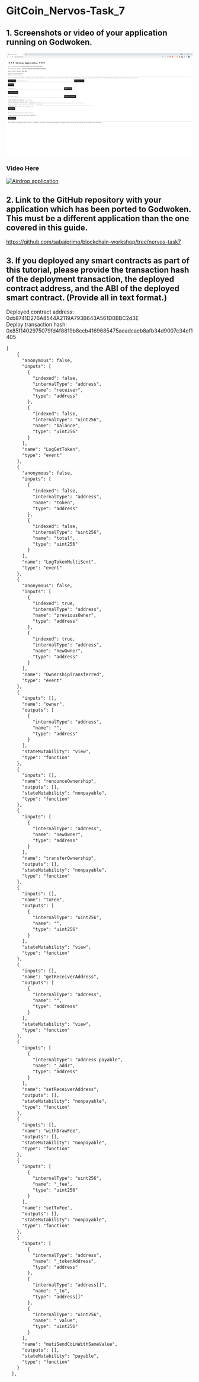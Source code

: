 
# GitCoin_Nervos-Task_7

## 1. Screenshots or video of your application running on Godwoken.

![Image1](https://github.com/sabaiprimo/Nervos-Hackathon/blob/main/task7/airdrop%20application.JPG?raw=true)

### Video Here
[![Airdrop application](http://img.youtube.com/vi/UWAk-TYcdr0/0.jpg)](https://www.youtube.com/watch?v=UWAk-TYcdr0)

## 2. Link to the GitHub repository with your application which has been ported to Godwoken. This must be a different application than the one covered in this guide.

https://github.com/sabaiprimo/blockchain-workshop/tree/nervos-task7

## 3. If you deployed any smart contracts as part of this tutorial, please provide the transaction hash of the deployment transaction, the deployed contract address, and the ABI of the deployed smart contract. (Provide all in text format.)

Deployed contract address: 0xb8741D276A8544A2119A793B643A561D0BBC2d3E <br/>
Deploy transaction hash: 0x85f1402975079fd4f8819b8ccb4169685475aeadcaeb8afb34d9007c34ef1405

```
[
    {
      "anonymous": false,
      "inputs": [
        {
          "indexed": false,
          "internalType": "address",
          "name": "receiver",
          "type": "address"
        },
        {
          "indexed": false,
          "internalType": "uint256",
          "name": "balance",
          "type": "uint256"
        }
      ],
      "name": "LogGetToken",
      "type": "event"
    },
    {
      "anonymous": false,
      "inputs": [
        {
          "indexed": false,
          "internalType": "address",
          "name": "token",
          "type": "address"
        },
        {
          "indexed": false,
          "internalType": "uint256",
          "name": "total",
          "type": "uint256"
        }
      ],
      "name": "LogTokenMultiSent",
      "type": "event"
    },
    {
      "anonymous": false,
      "inputs": [
        {
          "indexed": true,
          "internalType": "address",
          "name": "previousOwner",
          "type": "address"
        },
        {
          "indexed": true,
          "internalType": "address",
          "name": "newOwner",
          "type": "address"
        }
      ],
      "name": "OwnershipTransferred",
      "type": "event"
    },
    {
      "inputs": [],
      "name": "owner",
      "outputs": [
        {
          "internalType": "address",
          "name": "",
          "type": "address"
        }
      ],
      "stateMutability": "view",
      "type": "function"
    },
    {
      "inputs": [],
      "name": "renounceOwnership",
      "outputs": [],
      "stateMutability": "nonpayable",
      "type": "function"
    },
    {
      "inputs": [
        {
          "internalType": "address",
          "name": "newOwner",
          "type": "address"
        }
      ],
      "name": "transferOwnership",
      "outputs": [],
      "stateMutability": "nonpayable",
      "type": "function"
    },
    {
      "inputs": [],
      "name": "txFee",
      "outputs": [
        {
          "internalType": "uint256",
          "name": "",
          "type": "uint256"
        }
      ],
      "stateMutability": "view",
      "type": "function"
    },
    {
      "inputs": [],
      "name": "getReceiverAddress",
      "outputs": [
        {
          "internalType": "address",
          "name": "",
          "type": "address"
        }
      ],
      "stateMutability": "view",
      "type": "function"
    },
    {
      "inputs": [
        {
          "internalType": "address payable",
          "name": "_addr",
          "type": "address"
        }
      ],
      "name": "setReceiverAddress",
      "outputs": [],
      "stateMutability": "nonpayable",
      "type": "function"
    },
    {
      "inputs": [],
      "name": "withDrawFee",
      "outputs": [],
      "stateMutability": "nonpayable",
      "type": "function"
    },
    {
      "inputs": [
        {
          "internalType": "uint256",
          "name": "_fee",
          "type": "uint256"
        }
      ],
      "name": "setTxFee",
      "outputs": [],
      "stateMutability": "nonpayable",
      "type": "function"
    },
    {
      "inputs": [
        {
          "internalType": "address",
          "name": "_tokenAddress",
          "type": "address"
        },
        {
          "internalType": "address[]",
          "name": "_to",
          "type": "address[]"
        },
        {
          "internalType": "uint256",
          "name": "_value",
          "type": "uint256"
        }
      ],
      "name": "mutiSendCoinWithSameValue",
      "outputs": [],
      "stateMutability": "payable",
      "type": "function"
    }
  ],
```
